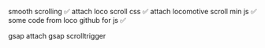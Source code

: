 smooth scrolling ✅ attach loco scroll css ✅ attach locomotive scroll min js ✅ some code from loco github for js ✅

gsap attach gsap scrolltrigger